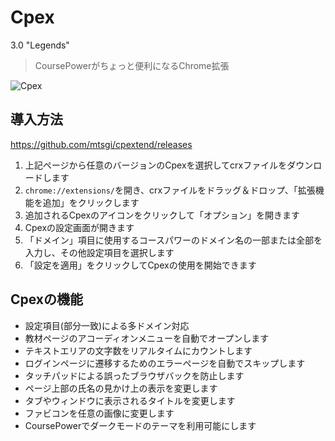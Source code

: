 # Cpex

3.0 "Legends"

> CoursePowerがちょっと便利になるChrome拡張

![Cpex](https://i.imgur.com/nSUcVpv.png "Cpex")

## 導入方法

https://github.com/mtsgi/cpextend/releases
1. 上記ページから任意のバージョンのCpexを選択してcrxファイルをダウンロードします
1. `chrome://extensions/`を開き、crxファイルをドラッグ＆ドロップ、「拡張機能を追加」をクリックします
1. 追加されるCpexのアイコンをクリックして「オプション」を開きます
1. Cpexの設定画面が開きます
1. 「ドメイン」項目に使用するコースパワーのドメイン名の一部または全部を入力し、その他設定項目を選択します
1. 「設定を適用」をクリックしてCpexの使用を開始できます

## Cpexの機能

- 設定項目(部分一致)による多ドメイン対応
- 教材ページのアコーディオンメニューを自動でオープンします
- テキストエリアの文字数をリアルタイムにカウントします
- ログインページに遷移するためのエラーページを自動でスキップします
- タッチパッドによる誤ったブラウザバックを防止します
- ページ上部の氏名の見かけ上の表示を変更します
- タブやウィンドウに表示されるタイトルを変更します
- ファビコンを任意の画像に変更します
- CoursePowerでダークモードのテーマを利用可能にします
